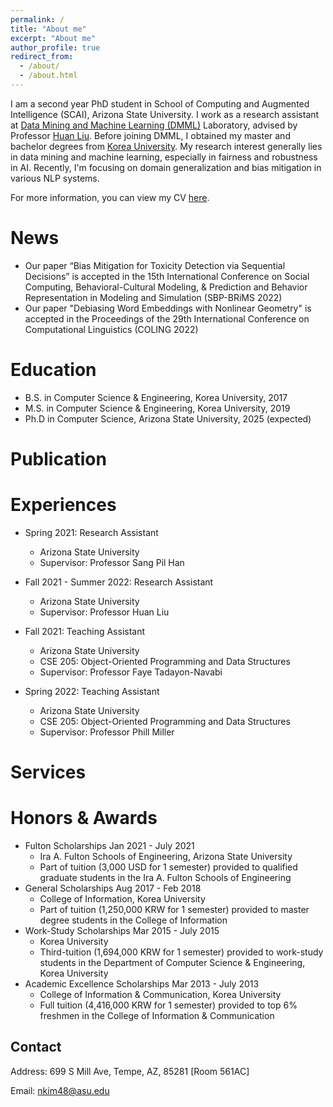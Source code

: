 ```yaml
---
permalink: /
title: "About me"
excerpt: "About me"
author_profile: true
redirect_from: 
  - /about/
  - /about.html
---
```

I am a second year PhD student in School of Computing and Augmented Intelligence (SCAI), Arizona State University. I work as a research assistant at [Data Mining and Machine Learning (DMML)](https://dmml.asu.edu/) Laboratory, advised by Professor [Huan Liu](https://www.public.asu.edu/~huanliu/). Before joining DMML, I obtained my master and bachelor degrees from [Korea University](https://www.korea.edu/mbshome/mbs/en/index.do).
My research interest generally lies in data mining and machine learning, especially in fairness and robustness in AI. Recently, I'm focusing on domain generalization and bias mitigation in various NLP systems.

For more information, you can view my CV [here](../files/CV__2022_for_internship.pdf).

News
======
- Our paper “Bias Mitigation for Toxicity Detection via Sequential Decisions” is accepted in the 15th International Conference on Social Computing, Behavioral-Cultural Modeling, & Prediction and Behavior Representation in Modeling and Simulation (SBP-BRiMS 2022)
- Our paper "Debiasing Word Embeddings with Nonlinear Geometry" is accepted in the Proceedings of the 29th International Conference on Computational Linguistics (COLING 2022)

Education
======
* B.S. in Computer Science & Engineering, Korea University, 2017
* M.S. in Computer Science & Engineering, Korea University, 2019
* Ph.D in Computer Science, Arizona State University, 2025 (expected)

Publication
======


Experiences
======
* Spring 2021: Research Assistant
  * Arizona State University
  * Supervisor: Professor Sang Pil Han

* Fall 2021 - Summer 2022: Research Assistant
  * Arizona State University
  * Supervisor: Professor Huan Liu

* Fall 2021: Teaching Assistant
  * Arizona State University
  * CSE 205: Object-Oriented Programming and Data Structures
  * Supervisor: Professor Faye Tadayon-Navabi

* Spring 2022: Teaching Assistant
  * Arizona State University
  * CSE 205: Object-Oriented Programming and Data Structures
  * Supervisor: Professor Phill Miller 

Services
======


Honors & Awards
======
* Fulton Scholarships Jan 2021 - July 2021
  * Ira A. Fulton Schools of Engineering, Arizona State University
  * Part of tuition (3,000 USD for 1 semester) provided to qualified graduate students in the Ira A. Fulton Schools of Engineering
* General Scholarships Aug 2017 - Feb 2018
  * College of Information, Korea University
  * Part of tuition (1,250,000 KRW for 1 semester) provided to master degree students in the College of Information
* Work-Study Scholarships Mar 2015 - July 2015
  * Korea University
  * Third-tuition (1,694,000 KRW for 1 semester) provided to work-study students in the Department of Computer Science & Engineering, Korea University
* Academic Excellence Scholarships Mar 2013 - July 2013
  * College of Information & Communication, Korea University
  * Full tuition (4,416,000 KRW for 1 semester) provided to top 6% freshmen in the College of Information & Communication


Contact
------
Address: 699 S Mill Ave, Tempe, AZ, 85281 [Room 561AC]

Email: nkim48@asu.edu
<!-- **Markdown generator** -->

